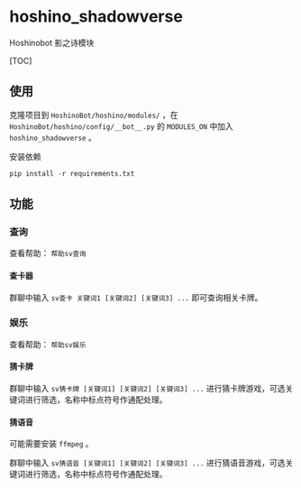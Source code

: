 # hoshino_shadowverse
Hoshinobot 影之诗模块

[TOC]

## 使用

克隆项目到 `HoshinoBot/hoshino/modules/` ，在 `HoshinoBot/hoshino/config/__bot__.py` 的 `MODULES_ON` 中加入 `hoshino_shadowverse` 。

安装依赖

``` python
pip install -r requirements.txt
```

## 功能

### 查询

查看帮助： `帮助sv查询`

#### 查卡器

群聊中输入 `sv查卡 关键词1 [关键词2] [关键词3] ...` 即可查询相关卡牌。

### 娱乐

查看帮助： `帮助sv娱乐`

#### 猜卡牌

群聊中输入 `sv猜卡牌 [关键词1] [关键词2] [关键词3] ...` 进行猜卡牌游戏，可选关键词进行筛选，名称中标点符号作通配处理。

#### 猜语音

可能需要安装 `ffmpeg` 。

群聊中输入 `sv猜语音 [关键词1] [关键词2] [关键词3] ...` 进行猜语音游戏，可选关键词进行筛选，名称中标点符号作通配处理。
